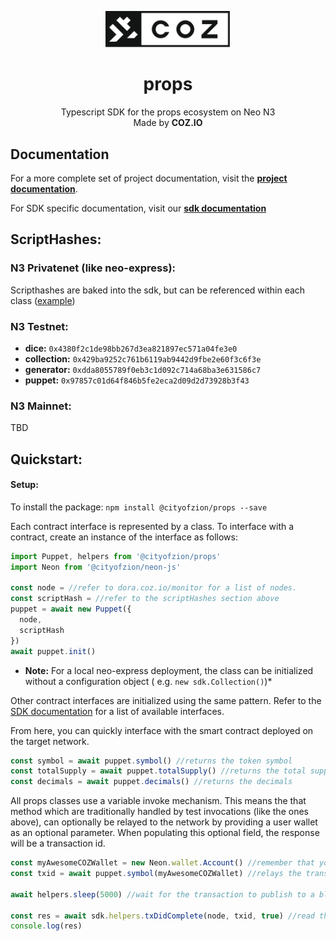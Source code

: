 <p align="center">
  <img
    src="https://raw.githubusercontent.com/CityOfZion/wallet-connect-sdk/develop/.github/resources/images/coz.png"
    width="200px;"></img>
</p>

<h1 align="center">props</h1>

<p align="center">
  Typescript SDK for the props ecosystem on Neo N3
  <br/> Made by <b>COZ.IO</b>
</p>


## Documentation
For a more complete set of
project documentation, visit the [**project documentation**](https://props.coz.io/d/index.html).

For SDK specific documentation, visit our [**sdk documentation**](https://props.coz.io/d/sdk/ts/index.html)

## ScriptHashes:

### N3 Privatenet (like neo-express):
Scripthashes are baked into the sdk, but can be referenced within each class ([example](https://props.coz.io/d/sdk/ts/classes/Collection.html#scriptHash))


### N3 Testnet:
* **dice:** `0x4380f2c1de98bb267d3ea821897ec571a04fe3e0`
* **collection:** `0x429ba9252c761b6119ab9442d9fbe2e60f3c6f3e`
* **generator:** `0xdda8055789f0eb3c1d092c714a68ba3e631586c7`
* **puppet:** `0x97857c01d64f846b5fe2eca2d09d2d73928b3f43`

### N3 Mainnet:
TBD

## Quickstart:

#### Setup:
To install the package:
`npm install @cityofzion/props --save`

Each contract interface is represented by a class.  To interface with a contract, create an instance of the interface as follows:

```ts
import Puppet, helpers from '@cityofzion/props'
import Neon from '@cityofzion/neon-js'

const node = //refer to dora.coz.io/monitor for a list of nodes.
const scriptHash = //refer to the scriptHashes section above
puppet = await new Puppet({
  node,
  scriptHash
})
await puppet.init()
```
* **Note:** For a local neo-express deployment, the class can be initialized without a configuration object ( e.g. `new sdk.Collection()`)*

Other contract interfaces are initialized using the same pattern.  Refer to the [SDK documentation](https://props.coz.io/d/sdk/ts/modules.html)
for a list of available interfaces.

From here, you can quickly interface with the smart contract deployed on the target network.

```ts
const symbol = await puppet.symbol() //returns the token symbol
const totalSupply = await puppet.totalSupply() //returns the total supply
const decimals = await puppet.decimals() //returns the decimals
```

All props classes use a variable invoke mechanism.  This means the that method which are traditionally handled by test invocations (like the ones above), can
optionally be relayed to the network by providing a user wallet as an optional parameter.  When populating this optional field, the response will be a transaction id.

```ts
const myAwesomeCOZWallet = new Neon.wallet.Account() //remember that you will need some GAS in the wallet in order to pay the transaction fee
const txid = await puppet.symbol(myAwesomeCOZWallet) //relays the transaction to the network and returns the transaction id

await helpers.sleep(5000) //wait for the transaction to publish to a block.  This time will be dependent on the network you are connected to (try 30000 for testnet and mainnet)

const res = await sdk.helpers.txDidComplete(node, txid, true) //read the logs and parse the result
console.log(res)
```
